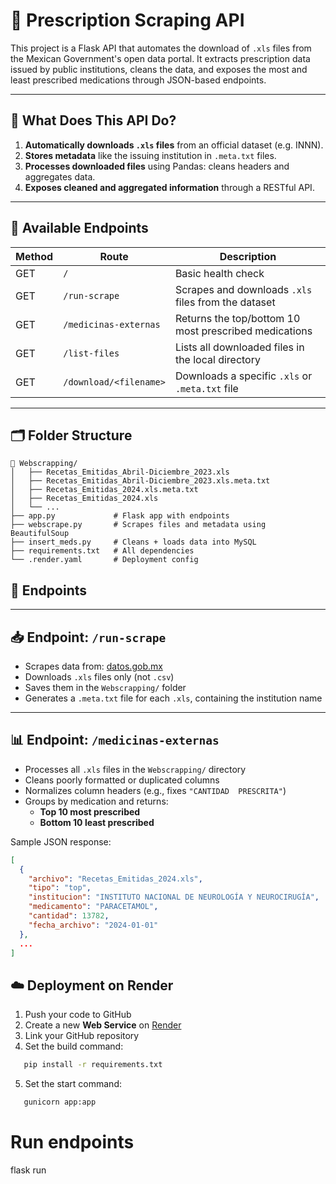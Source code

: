 # 💊 Prescription Scraping API

This project is a Flask API that automates the download of `.xls` files from the Mexican Government's open data portal. It extracts prescription data issued by public institutions, cleans the data, and exposes the most and least prescribed medications through JSON-based endpoints.

---

## 🚀 What Does This API Do?

1. **Automatically downloads `.xls` files** from an official dataset (e.g. INNN).
2. **Stores metadata** like the issuing institution in `.meta.txt` files.
3. **Processes downloaded files** using Pandas: cleans headers and aggregates data.
4. **Exposes cleaned and aggregated information** through a RESTful API.

---

## 🔗 Available Endpoints

| Method | Route                     | Description                                                |
|--------|---------------------------|------------------------------------------------------------|
| GET    | `/`                       | Basic health check                                          |
| GET    | `/run-scrape`             | Scrapes and downloads `.xls` files from the dataset        |
| GET    | `/medicinas-externas`     | Returns the top/bottom 10 most prescribed medications      |
| GET    | `/list-files`             | Lists all downloaded files in the local directory          |
| GET    | `/download/<filename>`    | Downloads a specific `.xls` or `.meta.txt` file            |

---

## 🗂 Folder Structure

```
📁 Webscrapping/
│   ├── Recetas_Emitidas_Abril-Diciembre_2023.xls
│   ├── Recetas_Emitidas_Abril-Diciembre_2023.xls.meta.txt
│   ├── Recetas_Emitidas_2024.xls.meta.txt
│   ├── Recetas_Emitidas_2024.xls
│   └── ...
├── app.py             # Flask app with endpoints
├── webscrape.py       # Scrapes files and metadata using BeautifulSoup
├── insert_meds.py     # Cleans + loads data into MySQL
├── requirements.txt   # All dependencies
└── .render.yaml       # Deployment config
```

## 🚀 Endpoints


---

## 📥 Endpoint: `/run-scrape`

- Scrapes data from: [datos.gob.mx](https://historico.datos.gob.mx/busca/dataset/recursos-materiales-recetas)
- Downloads `.xls` files only (not `.csv`)
- Saves them in the `Webscrapping/` folder
- Generates a `.meta.txt` file for each `.xls`, containing the institution name

---

## 📊 Endpoint: `/medicinas-externas`

- Processes all `.xls` files in the `Webscrapping/` directory
- Cleans poorly formatted or duplicated columns
- Normalizes column headers (e.g., fixes `"CANTIDAD  PRESCRITA"`)
- Groups by medication and returns:
  - **Top 10 most prescribed**
  - **Bottom 10 least prescribed**

Sample JSON response:

```json
[
  {
    "archivo": "Recetas_Emitidas_2024.xls",
    "tipo": "top",
    "institucion": "INSTITUTO NACIONAL DE NEUROLOGÍA Y NEUROCIRUGÍA",
    "medicamento": "PARACETAMOL",
    "cantidad": 13782,
    "fecha_archivo": "2024-01-01"
  },
  ...
]
```

## ☁️ Deployment on Render

1. Push your code to GitHub
2. Create a new **Web Service** on [Render](https://render.com)
3. Link your GitHub repository
4. Set the build command:

```bash
   pip install -r requirements.txt
```

5. Set the start command:

```bash
   gunicorn app:app
```

# Run endpoints
flask run
```
